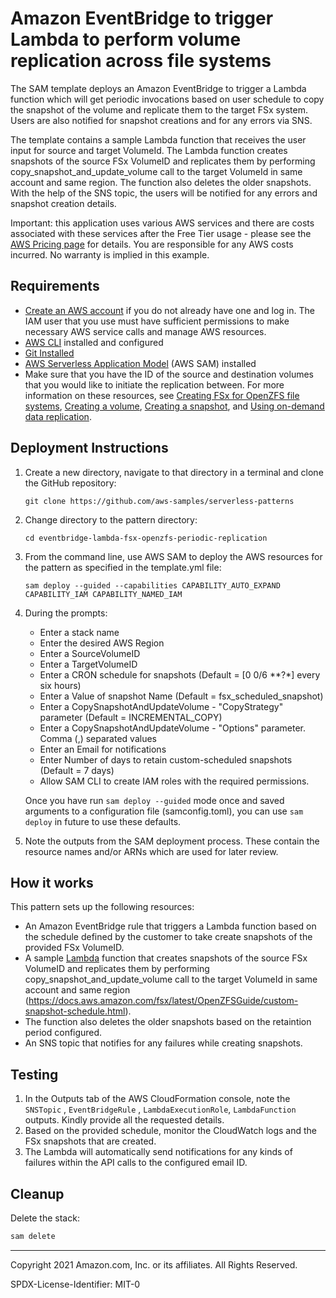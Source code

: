 # Amazon EventBridge to trigger Lambda to perform volume replication across file systems

The SAM template deploys an Amazon EventBridge to trigger a Lambda function which will get periodic invocations based on user schedule to copy the snapshot of the volume and replicate them to the target FSx system. Users are also notified for snapshot creations and for any errors via SNS.

The template contains a sample Lambda function that receives the user input for source and target VolumeId. The Lambda function creates snapshots of the source FSx VolumeID and replicates them by performing copy_snapshot_and_update_volume call to the target VolumeId in same account and same region. The function also deletes the older snapshots. With the help of the SNS topic, the users will be notified for any errors and snapshot creation details.


Important: this application uses various AWS services and there are costs associated with these services after the Free Tier usage - please see the [AWS Pricing page](https://aws.amazon.com/pricing/) for details. You are responsible for any AWS costs incurred. No warranty is implied in this example.

## Requirements

- [Create an AWS account](https://portal.aws.amazon.com/gp/aws/developer/registration/index.html) if you do not already have one and log in. The IAM user that you use must have sufficient permissions to make necessary AWS service calls and manage AWS resources.
- [AWS CLI](https://docs.aws.amazon.com/cli/latest/userguide/install-cliv2.html) installed and configured
- [Git Installed](https://git-scm.com/book/en/v2/Getting-Started-Installing-Git)
- [AWS Serverless Application Model](https://docs.aws.amazon.com/serverless-application-model/latest/developerguide/serverless-sam-cli-install.html) (AWS SAM) installed
- Make sure that you have the ID of the source and destination volumes that you would like to initiate the replication between. For more information on these resources, see [Creating FSx for OpenZFS file systems](https://docs.aws.amazon.com/fsx/latest/OpenZFSGuide/creating-file-systems.html), [Creating a volume](https://docs.aws.amazon.com/fsx/latest/OpenZFSGuide/creating-volumes.html), [Creating a snapshot](https://docs.aws.amazon.com/fsx/latest/OpenZFSGuide/snapshots-openzfs.html#creating-snapshots), and [Using on-demand data replication](https://docs.aws.amazon.com/fsx/latest/OpenZFSGuide/on-demand-replication.html#how-to-use-data-replication).

## Deployment Instructions

1. Create a new directory, navigate to that directory in a terminal and clone the GitHub repository:
   ```
   git clone https://github.com/aws-samples/serverless-patterns
   ```
1. Change directory to the pattern directory:
   ```
   cd eventbridge-lambda-fsx-openzfs-periodic-replication
   ```
1. From the command line, use AWS SAM to deploy the AWS resources for the pattern as specified in the template.yml file:
   ```
   sam deploy --guided --capabilities CAPABILITY_AUTO_EXPAND CAPABILITY_IAM CAPABILITY_NAMED_IAM
   ```
1. During the prompts:

   - Enter a stack name
   - Enter the desired AWS Region
   - Enter a SourceVolumeID
   - Enter a TargetVolumeID
   - Enter a CRON schedule for snapshots (Default = [0 0/6 **?*] every six hours)
   - Enter a Value of snapshot Name (Default = fsx_scheduled_snapshot)
   - Enter a CopySnapshotAndUpdateVolume - "CopyStrategy" parameter (Default = INCREMENTAL_COPY)
   - Enter a CopySnapshotAndUpdateVolume - "Options" parameter. Comma (,) separated values
   - Enter an Email for notifications
   - Enter Number of days to retain custom-scheduled snapshots (Default = 7 days)
   - Allow SAM CLI to create IAM roles with the required permissions.

   Once you have run `sam deploy --guided` mode once and saved arguments to a configuration file (samconfig.toml), you can use `sam deploy` in future to use these defaults.

1. Note the outputs from the SAM deployment process. These contain the resource names and/or ARNs which are used for later review.

## How it works

This pattern sets up the following resources:

- An Amazon EventBridge rule that triggers a Lambda function based on the schedule defined by the customer to take create snapshots of the provided FSx VolumeID.
- A sample [Lambda](https://docs.aws.amazon.com/lambda/latest/dg/welcome.html) function that creates snapshots of the source FSx VolumeID and replicates them by performing copy_snapshot_and_update_volume call to the target VolumeId in same account and same region (https://docs.aws.amazon.com/fsx/latest/OpenZFSGuide/custom-snapshot-schedule.html).
- The function also deletes the older snapshots based on the retaintion period configured.
- An SNS topic that notifies for any failures while creating snapshots.
  

## Testing

1. In the Outputs tab of the AWS CloudFormation console, note the `SNSTopic` , `EventBridgeRule` , `LambdaExecutionRole`, `LambdaFunction` outputs. Kindly provide all the requested details.
2. Based on the provided schedule, monitor the CloudWatch logs and the FSx snapshots that are created. 
3. The Lambda will automatically send notifications for any kinds of failures within the API calls to the configured email ID.


## Cleanup

Delete the stack:

```bash
sam delete
```

---

Copyright 2021 Amazon.com, Inc. or its affiliates. All Rights Reserved.

SPDX-License-Identifier: MIT-0
